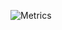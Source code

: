 ![Metrics](https://metrics.lecoq.io/ZoranPandovski?template=classic&languages=1&topics=1&habits=1&followup=1&projects=1&activity=1&achievements=1&notable=1&discussions=1&lines=1&traffic=1&stackoverflow=1&people=1&base.indepth=false&languages.limit=8&languages.threshold=0%25&languages.other=false&languages.colors=github&languages.sections=most-used&languages.indepth=false&languages.analysis.timeout=15&languages.categories=markup%2C%20programming&languages.recent.categories=markup%2C%20programming&languages.recent.load=300&languages.recent.days=14&topics.mode=starred&topics.sort=stars&topics.limit=15&habits.from=200&habits.days=14&habits.facts=true&habits.charts=false&habits.charts.type=classic&habits.trim=false&followup.sections=repositories&followup.indepth=false&people.limit=24&people.identicons=false&people.identicons.hide=false&people.size=28&people.types=followers%2C%20following&people.shuffle=false&projects.limit=4&projects.descriptions=false&activity.limit=5&activity.load=300&activity.days=14&activity.visibility=all&activity.timestamps=false&activity.filter=all&achievements.threshold=C&achievements.secrets=true&achievements.display=detailed&achievements.limit=0&notable.from=organization&notable.repositories=false&notable.indepth=false&notable.types=commit&discussions.categories=true&discussions.categories.limit=0&stackoverflow.user=4684597&stackoverflow.sections=answers-top%2C%20questions-recent&stackoverflow.limit=3&stackoverflow.lines=5&stackoverflow.lines.snippet=3&config.timezone=Europe%2FSkopje)

<!--
<h2  align="center">
 <img src="https://github-readme-streak-stats.herokuapp.com/?user=ZoranPandovski&theme=default&background=#0969da"/>
  <img src="https://github-readme-stats.vercel.app/api?username=ZoranPandovski" />
</h1>
-->


